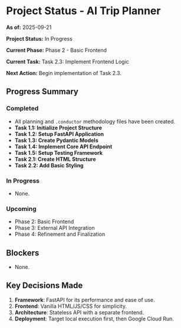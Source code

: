 # Project Status - AI Trip Planner

**As of:** 2025-09-21

**Project Status:** In Progress

**Current Phase:** Phase 2 - Basic Frontend

**Current Task:** Task 2.3: Implement Frontend Logic

**Next Action:** Begin implementation of Task 2.3.

## Progress Summary

### Completed
- All planning and `.conductor` methodology files have been created.
- **Task 1.1: Initialize Project Structure**
- **Task 1.2: Setup FastAPI Application**
- **Task 1.3: Create Pydantic Models**
- **Task 1.4: Implement Core API Endpoint**
- **Task 1.5: Setup Testing Framework**
- **Task 2.1: Create HTML Structure**
- **Task 2.2: Add Basic Styling**

### In Progress
- None.

### Upcoming
- Phase 2: Basic Frontend
- Phase 3: External API Integration
- Phase 4: Refinement and Finalization

## Blockers
- None.

## Key Decisions Made
1. **Framework**: FastAPI for its performance and ease of use.
2. **Frontend**: Vanilla HTML/JS/CSS for simplicity.
3. **Architecture**: Stateless API with a separate frontend.
4. **Deployment**: Target local execution first, then Google Cloud Run.

